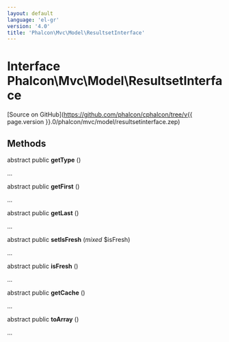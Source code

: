 ```yaml
---
layout: default
language: 'el-gr'
version: '4.0'
title: 'Phalcon\Mvc\Model\ResultsetInterface'
---
```

# Interface **Phalcon\Mvc\Model\ResultsetInterface**

[Source on GitHub](https://github.com/phalcon/cphalcon/tree/v{{ page.version }}.0/phalcon/mvc/model/resultsetinterface.zep)

## Methods

abstract public **getType** ()

...

abstract public **getFirst** ()

...

abstract public **getLast** ()

...

abstract public **setIsFresh** (*mixed* $isFresh)

...

abstract public **isFresh** ()

...

abstract public **getCache** ()

...

abstract public **toArray** ()

...